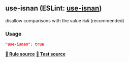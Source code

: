 <!-- Start:AutoDoc:: Modify `src/readme/rules.ts` and run `gulp readme` to update block -->
## use-isnan (ESLint: [use-isnan](http://eslint.org/docs/rules/use-isnan))

disallow comparisons with the value `NaN` (recommended)

### Usage

```json
"use-isnan": true
```
**[:straight_ruler: Rule source](https://github.com/buzinas/tslint-eslint-rules/blob/master/src/rules/useIsnanRule.ts)**
**[:blue_book: Test source](https://github.com/buzinas/tslint-eslint-rules/blob/master/src/test/rules/useIsnanRuleTests.ts)**

<!-- End:AutoDoc -->
